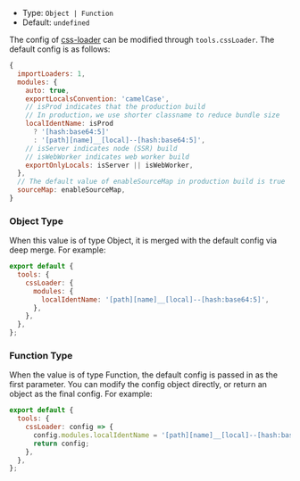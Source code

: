 - Type: `Object | Function`
- Default: `undefined`

The config of [css-loader](https://github.com/webpack-contrib/css-loader) can be modified through `tools.cssLoader`. The default config is as follows:

```js
{
  importLoaders: 1,
  modules: {
    auto: true,
    exportLocalsConvention: 'camelCase',
    // isProd indicates that the production build
    // In production，we use shorter classname to reduce bundle size
    localIdentName: isProd
      ? '[hash:base64:5]'
      : '[path][name]__[local]--[hash:base64:5]',
    // isServer indicates node (SSR) build
    // isWebWorker indicates web worker build
    exportOnlyLocals: isServer || isWebWorker,
  },
  // The default value of enableSourceMap in production build is true
  sourceMap: enableSourceMap,
}
```

### Object Type

When this value is of type Object, it is merged with the default config via deep merge. For example:

```js
export default {
  tools: {
    cssLoader: {
      modules: {
        localIdentName: '[path][name]__[local]--[hash:base64:5]',
      },
    },
  },
};
```

### Function Type

When the value is of type Function, the default config is passed in as the first parameter. You can modify the config object directly, or return an object as the final config. For example:

```js
export default {
  tools: {
    cssLoader: config => {
      config.modules.localIdentName = '[path][name]__[local]--[hash:base64:5]';
      return config;
    },
  },
};
```
